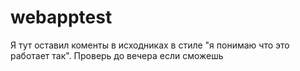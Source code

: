 # webapptest
Я тут оставил коменты в исходниках в стиле "я понимаю что это работает так". Проверь до вечера если сможешь
